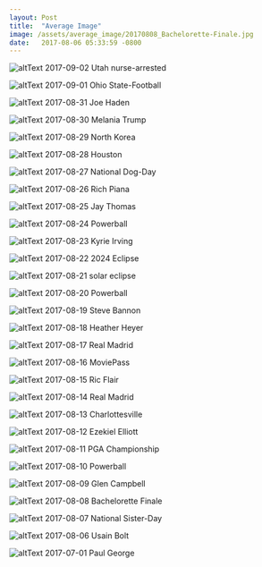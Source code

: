 ```yaml
---
layout: Post
title:  "Average Image"
image: /assets/average_image/20170808_Bachelorette-Finale.jpg
date:   2017-08-06 05:33:59 -0800
---
```


![altText](/assets/average_image/20170902_Utah-nurse-arrested.jpg)
2017-09-02 Utah nurse-arrested

![altText](/assets/average_image/20170901_Ohio-State-Football.jpg)
2017-09-01 Ohio State-Football

![altText](/assets/average_image/20170831_Joe-Haden.jpg)
2017-08-31 Joe Haden

![altText](/assets/average_image/20170830_Melania-Trump.jpg)
2017-08-30 Melania Trump

![altText](/assets/average_image/20170829_North-Korea.jpg)
2017-08-29 North Korea

![altText](/assets/average_image/20170828_Houston.jpg)
2017-08-28 Houston

![altText](/assets/average_image/20170827_National-Dog-Day.jpg)
2017-08-27 National Dog-Day

![altText](/assets/average_image/20170826_Rich-Piana.jpg)
2017-08-26 Rich Piana

![altText](/assets/average_image/20170825_Jay-Thomas.jpg)
2017-08-25 Jay Thomas

![altText](/assets/average_image/20170824_Powerball.jpg)
2017-08-24 Powerball

![altText](/assets/average_image/20170823_Kyrie-Irving.jpg)
2017-08-23 Kyrie Irving

![altText](/assets/average_image/20170822_2024-Eclipse.jpg)
2017-08-22 2024 Eclipse

![altText](/assets/average_image/20170821_solar-eclipse.jpg)
2017-08-21 solar eclipse

![altText](/assets/average_image/20170820_Powerball.jpg)
2017-08-20 Powerball

![altText](/assets/average_image/20170819_Steve-Bannon.jpg)
2017-08-19 Steve Bannon

![altText](/assets/average_image/20170818_Heather-Heyer.jpg)
2017-08-18 Heather Heyer

![altText](/assets/average_image/20170817_Real-Madrid.jpg)
2017-08-17 Real Madrid

![altText](/assets/average_image/20170816_MoviePass.jpg)
2017-08-16 MoviePass

![altText](/assets/average_image/20170815_Ric-Flair.jpg)
2017-08-15 Ric Flair

![altText](/assets/average_image/20170814_Real-Madrid.jpg)
2017-08-14 Real Madrid

![altText](/assets/average_image/20170813_Charlottesville.jpg)
2017-08-13 Charlottesville

![altText](/assets/average_image/20170812_Ezekiel-Elliott.jpg)
2017-08-12 Ezekiel Elliott

![altText](/assets/average_image/20170811_PGA-Championship.jpg)
2017-08-11 PGA Championship

![altText](/assets/average_image/20170810_Powerball.jpg)
2017-08-10 Powerball

![altText](/assets/average_image/20170809_Glen-Campbell.jpg)
2017-08-09 Glen Campbell

![altText](/assets/average_image/20170808_Bachelorette-Finale.jpg)
2017-08-08 Bachelorette Finale

![altText](/assets/average_image/20170807_National-Sister-Day.jpg)
2017-08-07 National Sister-Day

![altText](/assets/average_image/20170806_Usain-Bolt.jpg)
2017-08-06 Usain Bolt

![altText](/assets/average_image/20170701_Paul-George.jpg)
2017-07-01 Paul George
